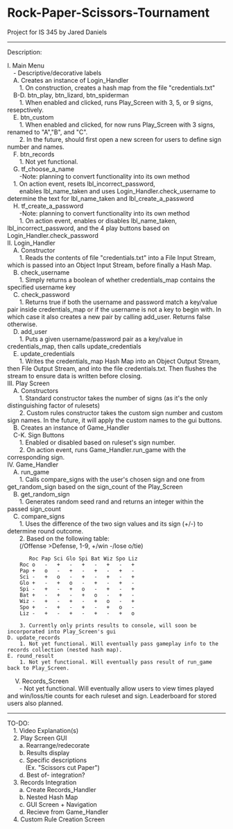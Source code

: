 # Rock-Paper-Scissors-Tournament
Project for IS 345 by Jared Daniels

-----------------------------------------------------------------

Description:  

I. Main Menu  
	&emsp;- Descriptive/decorative labels  
	&emsp;A. Creates an instance of Login_Handler  
		&emsp;&emsp;1. On construction, creates a hash map from the file "credentials.txt"  
	&emsp;B-D. btn_play, btn_lizard, btn_spiderman  
		&emsp;&emsp;1. When enabled and clicked, runs Play_Screen with 3, 5, or 9 signs, resepctively.  
	&emsp;E. btn_custom  
		&emsp;&emsp;1. When enabled and clicked, for now runs Play_Screen with 3 signs, renamed to "A","B", and "C".  
		&emsp;&emsp;2. In the future, should first open a new screen for users to define sign number and names.  
	&emsp;F. btn_records  
		&emsp;&emsp;1. Not yet functional.  
	&emsp;G. tf_choose_a_name  
		&emsp;&emsp;-Note: planning to convert functionality into its own method  
		&emsp;1. On action event, resets lbl_incorrect_password,  
			&emsp;&emsp;enables lbl_name_taken and uses Login_Handler.check_username to determine the text for lbl_name_taken and lbl_create_a_password  
	&emsp;H. tf_create_a_password  
		&emsp;&emsp;-Note: planning to convert functionality into its own method  
		&emsp;&emsp;1. On action event, enables or disables lbl_name_taken, lbl_incorrect_password, and the 4 play buttons based on Login_Handler.check_password  
II. Login_Handler  
	&emsp;A. Constructor  
		&emsp;&emsp;1. Reads the contents of file "credentials.txt" into a File Input Stream, which is passed into an Object Input Stream, before finally a Hash Map.  
	&emsp;B. check_username  
		&emsp;&emsp;1. Simply returns a boolean of whether credentials_map contains the specified username key  
	&emsp;C. check_password  
		&emsp;&emsp;1. Returns true if both the username and password match a key/value pair inside credentials_map or if the username is not a key to begin with. In which case it also creates a new pair by calling add_user. Returns false otherwise.  
	&emsp;D. add_user  
		&emsp;&emsp;1. Puts a given username/password pair as a key/value in credentials_map, then calls update_credentials  
	&emsp;E. update_credentials  
		&emsp;&emsp;1. Writes the credentials_map Hash Map into an Object Output Stream, then File Output Stream, and into the file credentials.txt. Then flushes the stream to ensure data is written before closing.  
III. Play Screen  
	&emsp;A. Constructors  
		&emsp;&emsp;1. Standard constructor takes the number of signs (as it's the only distinguishing factor of rulesets)  
		&emsp;&emsp;2. Custom rules constructor takes the custom sign number and custom sign names. In the future, it will apply the custom names to the gui buttons.  
	&emsp;B. Creates an instance of Game_Handler  
	&emsp;C-K. Sign Buttons  
		&emsp;&emsp;1. Enabled or disabled based on ruleset's sign number.  
		&emsp;&emsp;2. On action event, runs Game_Handler.run_game with the corresponding sign.  
IV. Game_Handler  
	&emsp;A. run_game  
		&emsp;&emsp;1. Calls compare_signs with the user's chosen sign and one from get_random_sign based on the sign_count of the Play_Screen  
	&emsp;B. get_random_sign  
		&emsp;&emsp;1. Generates random seed rand and returns an integer within the passed sign_count  
	&emsp;C. compare_signs  
		&emsp;&emsp;1. Uses the difference of the two sign values and its sign (+/-) to determine round outcome.  
		&emsp;&emsp;2. Based on the following table:  
		&emsp;&emsp;(\/Offense >Defense, 1-9, +/win -/lose o/tie)  
	
		   Roc Pap Sci Glo Spi Bat Wiz Spo Liz
		Roc o   -   +   -   +   -   +   -   +
		Pap +   o   -   +   -   +   -   +   -
		Sci -   +   o   -   +   -   +   -   +
		Glo +   -   +   o   -   +   -   +   -
		Spi -   +   -   +   o   -   +   -   +
		Bat +   -   +   -   +   o   -   +   -
		Wiz -   +   -   +   -   +   o   -   +
		Spo +   -   +   -   +   -   +   o   -
		Liz -   +   -   +   -   +   -   +   o   

		3. Currently only prints results to console, will soon be incorporated into Play_Screen's gui  
	D. update_records  
		1. Not yet functional. Will eventually pass gameplay info to the records collection (nested hash map).  
	E. round_result  
		1. Not yet functional. Will eventually pass result of run_game back to Play_Screen.  
  &emsp; V. Records_Screen  
	&emsp;&emsp;- Not yet functional. Will eventually allow users to view times played and win/loss/tie counts for each ruleset and sign. Leaderboard for stored users also planned.  

-----------------------------------------------------------------

TO-DO:  
	&emsp;1. Video Explanation(s)  
	&emsp;2. Play Screen GUI  
		&emsp;&emsp;a. Rearrange/redecorate  
		&emsp;&emsp;b. Results display  
		&emsp;&emsp;c. Specific descriptions  
			&emsp;&emsp;&emsp;(Ex. "Scissors cut Paper")  
		&emsp;&emsp;d. Best of- integration?  
	&emsp;3. Records Integration  
		&emsp;&emsp;a. Create Records_Handler  
		&emsp;&emsp;b. Nested Hash Map  
		&emsp;&emsp;c. GUI Screen + Navigation  
		&emsp;&emsp;d. Recieve from Game_Handler  
	&emsp;4. Custom Rule Creation Screen  



